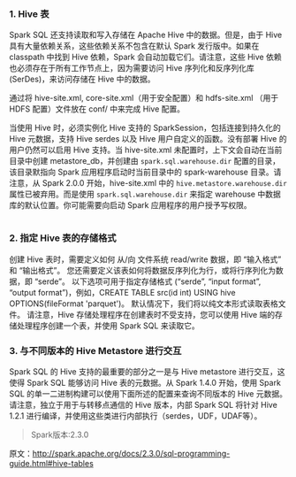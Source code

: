 
### 1. Hive 表

Spark SQL 还支持读取和写入存储在 Apache Hive 中的数据。但是，由于 Hive 具有大量依赖关系，这些依赖关系不包含在默认 Spark 发行版中。如果在 classpath 中找到 Hive 依赖，Spark 会自动加载它们。请注意，这些 Hive 依赖也必须存在于所有工作节点上，因为需要访问 Hive 序列化和反序列化库 (SerDes)，来访问存储在 Hive 中的数据。

通过将 hive-site.xml, core-site.xml（用于安全配置）和 hdfs-site.xml （用于 HDFS 配置）文件放在 conf/ 中来完成 Hive 配置。

当使用 Hive 时，必须实例化 Hive 支持的 SparkSession，包括连接到持久化的 Hive 元数据，支持 Hive serdes 以及 Hive 用户自定义的函数。没有部署 Hive 的用户仍然可以启用 Hive 支持。当 hive-site.xml 未配置时，上下文会自动在当前目录中创建 metastore_db，并创建由 `spark.sql.warehouse.dir` 配置的目录，该目录默指向 Spark 应用程序启动时当前目录中的 spark-warehouse 目录。请注意，从 Spark 2.0.0 开始，hive-site.xml 中的 `hive.metastore.warehouse.dir` 属性已被弃用。而是使用 `spark.sql.warehouse.dir` 来指定 warehouse 中数据库的默认位置。你可能需要向启动 Spark 应用程序的用户授予写权限。

```

```

### 2. 指定 Hive 表的存储格式

创建 Hive 表时，需要定义如何 从/向 文件系统 read/write 数据，即 “输入格式” 和 “输出格式”。 您还需要定义该表如何将数据反序列化为行，或将行序列化为数据，即 “serde”。 以下选项可用于指定存储格式 (“serde”, “input format”, “output format”)，例如，CREATE TABLE src(id int) USING hive OPTIONS(fileFormat 'parquet')。 默认情况下，我们将以纯文本形式读取表格文件。 请注意，Hive 存储处理程序在创建表时不受支持，您可以使用 Hive 端的存储处理程序创建一个表，并使用 Spark SQL 来读取它。


### 3. 与不同版本的 Hive Metastore 进行交互

Spark SQL 的 Hive 支持的最重要的部分之一是与 Hive metastore 进行交互，这使得 Spark SQL 能够访问 Hive 表的元数据。从 Spark 1.4.0 开始，使用 Spark SQL 的单一二进制构建可以使用下面所述的配置来查询不同版本的 Hive 元数据。请注意，独立于用于与转移点通信的 Hive 版本，内部 Spark SQL 将针对 Hive 1.2.1 进行编译，并使用这些类进行内部执行（serdes，UDF，UDAF等）。



> Spark版本:2.3.0

原文：http://spark.apache.org/docs/2.3.0/sql-programming-guide.html#hive-tables
